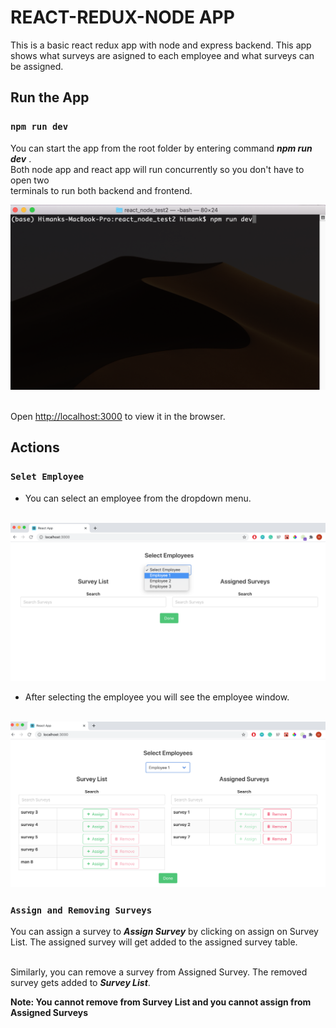 # REACT-REDUX-NODE APP

This is a basic react redux app with node and express backend. This app shows what surveys are asigned to each employee and what surveys can be assigned.

## Run the App

### `npm run dev`

You can start the app from the root folder by entering command ***npm run dev***
.<br/> Both node app and react app will run concurrently so you don't have to open two<br/> terminals to run both backend and frontend.

![run command](assets/run_command.png)<br/> <br/>

Open [http://localhost:3000](http://localhost:3000) to view it in the browser.


## Actions

### `Selet Employee`

* You can select an employee from the dropdown menu.<br/><br/>

![select employee](assets/select_emp.png)

* After selecting the employee you will see the employee window. <br/><br/>

![selected employee](assets/selected.png)

### `Assign and Removing Surveys`

You can assign a survey to ***Assign Survey*** by clicking on
assign on Survey List. The assigned survey will get added to the
assigned survey table.<br/> <br/>

Similarly, you can remove a survey from Assigned Survey. The removed<br/>
survey gets added to ***Survey List***.

**Note: You cannot remove from Survey List and you cannot assign from Assigned Surveys**

